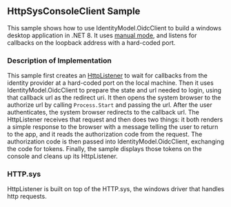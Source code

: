 ## HttpSysConsoleClient Sample
This sample shows how to use IdentityModel.OidcClient to build a windows desktop
application in .NET 8. It uses [manual
mode](https://identitymodel.readthedocs.io/en/latest/native/manual.html), and listens for
callbacks on the loopback address with a hard-coded port.

### Description of Implementation
This sample first creates an
[HttpListener](https://learn.microsoft.com/en-us/dotnet/fundamentals/runtime-libraries/system-net-httplistener)
to wait for callbacks from the identity provider at a hard-coded port on the local
machine. Then it uses IdentityModel.OidcClient to prepare the state and url needed to
login, using that callback url as the redirect uri. It then opens the system browser to
the authorize url by calling `Process.Start` and passing the url. After the user
authenticates, the system browser redirects to the callback url. The HttpListener receives
that request and then does two things: it both renders a simple response to the browser
with a message telling the user to return to the app, and it reads the authorization code
from the request. The authorization code is then passed into IdentityModel.OidcClient,
exchanging the code for tokens. Finally, the sample displays those tokens on the console
and cleans up its HttpListener.

### HTTP.sys
HttpListener is built on top of the HTTP.sys, the windows driver that handles http
requests. 